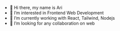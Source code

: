 - 👋 Hi there, my name is Ari
- 👀 I’m interested in Frontend Web Development
- 🌱 I’m currently working with React, Tailwind, Nodejs
- 💞️ I’m looking for any collaboration on web
